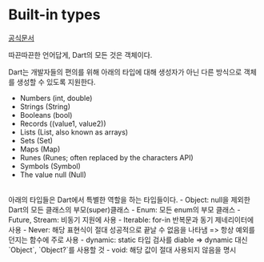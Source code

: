 # Built-in types
[공식문서](https://dart.dev/language/built-in-types#runes-and-grapheme-clusters) 

따끈따끈한 언어답게, Dart의 모든 것은 객체이다.  

Dart는 개발자들의 편의를 위해 아래의 타입에 대해 생성자가 아닌 다른 방식으로 객체를 생성할 수 있도록 지원한다.
- Numbers (int, double)
- Strings (String)
- Booleans (bool)
- Records ((value1, value2))
- Lists (List, also known as arrays)
- Sets (Set)
- Maps (Map)
- Runes (Runes; often replaced by the characters API)
- Symbols (Symbol)
- The value null (Null)

<br>
아래의 타입들은 Dart에서 특별한 역할을 하는 타입들이다.
- Object: null을 제외한 Dart의 모든 클래스의 부모(super)클래스
- Enum: 모든 enum의 부모 클래스
- Future, Stream: 비동기 지원에 사용
- Iterable: for-in 반복문과 동기 제네리이터에 사용
- Never: 해당 표현식이 절대 성공적으로 끝날 수 없음을 나타냄  
    => 항상 예외를 던지는 함수에 주로 사용
- dynamic: static 타입 검사를 diable  
    => dynamic 대신 `Object`, `Object?`를 사용할 것
- void: 해당 값이 절대 사용되지 않음을 명시